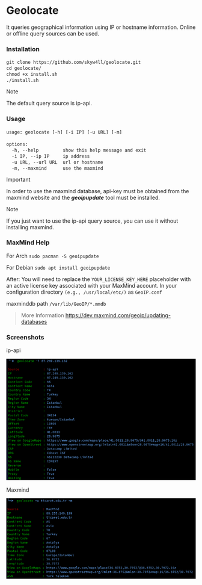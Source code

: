 # Geolocate
It queries geographical information using IP or hostname information. Online or offline query sources can be used.

### Installation
```
git clone https://github.com/skyw4ll/geolocate.git
cd geolocate/
chmod +x install.sh
./install.sh
```


> [!NOTE]
> The default query source is ip-api.


### Usage
```
usage: geolocate [-h] [-i IP] [-u URL] [-m]

options:
  -h, --help         show this help message and exit
  -i IP, --ip IP     ip address
  -u URL, --url URL  url or hostname
  -m, --maxmind      use the maxmind
```


> [!IMPORTANT]
> In order to use the maxmind database, api-key must be obtained from the maxmind website and the ***geoipupdate*** tool must be installed.

> [!NOTE]
> If you just want to use the ip-api query source, you can use it without installing maxmind.

### MaxMind Help

For Arch
`sudo pacman -S geoipupdate`

For Debian
`sudo apt install geoipupdate`

After:
You will need to replace the `YOUR_LICENSE_KEY_HERE` placeholder with an active license key associated with your MaxMind account. In your configuration directory `(e.g., /usr/local/etc/)` as `GeoIP.conf`

maxminddb path `/var/lib/GeoIP/*.mmdb`

> More Information
> https://dev.maxmind.com/geoip/updating-databases

### Screenshots
ip-api

![ip-api](screenshots/ip-api.png)

Maxmind

![maxmind](screenshots/maxmind.png)

